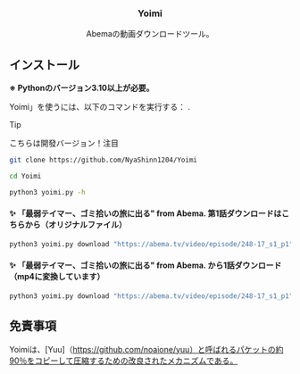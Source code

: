 <p align="center">
    <h3 align="center">Yoimi</h3>
    <p align="center">
        Abemaの動画ダウンロードツール。<br />
    </p>
</p>

## インストール

**※ Pythonのバージョン3.10以上が必要。**

Yoimi」を使うには、以下のコマンドを実行する： .

> [!TIP]
> こちらは開發バージョン！注目

```bash
git clone https://github.com/NyaShinn1204/Yoimi

cd Yoimi

python3 yoimi.py -h
```

#### ✨ 「最弱テイマー、ゴミ拾いの旅に出る" from Abema. 第1話ダウンロードはこちらから（オリジナルファイル）

```python
python3 yoimi.py download "https://abema.tv/video/episode/248-17_s1_p1"
```

#### ✨ 「最弱テイマー、ゴミ拾いの旅に出る" from Abema. から1話ダウンロード（mp4に変換しています）

```python
python3 yoimi.py download "https://abema.tv/video/episode/248-17_s1_p1" --mux
```


## 免責事項

Yoimiは、[Yuu]（https://github.com/noaione/yuu）と呼ばれるパケットの約90％をコピーして圧縮するための改良されたメカニズムである。
